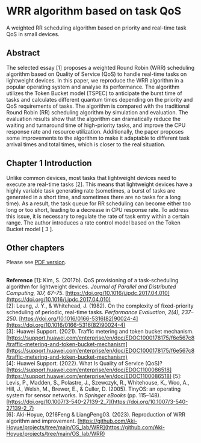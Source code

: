 # WRR algorithm based on task QoS
A weighted RR scheduling algorithm based on priority and real-time task QoS in small devices.

## Abstract

The selected essay [1] proposes a weighted Round Robin (WRR) scheduling algorithm based on Quality of Service (QoS) to handle real-time tasks on lightweight devices. In this paper, we reproduce the WRR algorithm in a popular operating system and analyse its performance. The algorithm utilizes the Token Bucket model (TSPEC) to anticipate the burst time of tasks and calculates different quantum times depending on the priority and QoS requirements of tasks. The algorithm is compared with the traditional Round Robin (RR) scheduling algorithm by simulation and evaluation. The evaluation results show that the algorithm can dramatically reduce the waiting and turnaround time of high-priority tasks, and improve the CPU response rate and resource utilization. Additionally, the paper proposes some improvements to the algorithm to make it adaptable to different task arrival times and total times, which is closer to the real situation.


## Chapter 1 Introduction

Unlike common devices, most tasks that lightweight devices need to execute are real-time tasks [2]. This means that lightweight devices have a highly variable task generating rate (sometimes, a burst of tasks are generated in a short time, and sometimes there are no tasks for a long time). As a result, the task queue for RR scheduling can become either too long or too short, leading to a decrease in CPU response rate. To address this issue, it is necessary to regulate the rate of task entry within a certain range. The author introduces a rate control model based on the Token Bucket model [ 3 ].

## Other chapters
Please see [PDF version](https://github.com/Aki-Hoyue/projects/blob/main/OS_lab/WRR/Report_of_WRR_algorithm_based_on_task_QoS.pdf). <br /><br />

**Reference**
[1]: Kim, S. (2017b). QoS provisioning of a task-scheduling algorithm for lightweight devices. *Journal of Parallel and Distributed Computing, 107, 67–75*. [https://doi.org/10.1016/j.jpdc.2017.04.010](https://doi.org/10.1016/j.jpdc.2017.04.010) <br />
[2]: Leung, J. Y., & Whitehead, J. (1982). On the complexity of fixed-priority scheduling of periodic, real-time tasks. *Performance Evaluation, 2(4), 237–250*. [https://doi.org/10.1016/0166-5316(82)90024-4](https://doi.org/10.1016/0166-5316(82)90024-4) <br />
[3]: Huawei Support. (2021). Traffic metering and token bucket mechanism. [https://support.huawei.com/enterprise/en/doc/EDOC1000178175/f6e567c8/traffic-metering-and-token-bucket-mechanism](https://support.huawei.com/enterprise/en/doc/EDOC1000178175/f6e567c8/traffic-metering-and-token-bucket-mechanism) <br />
[4]: Huawei Support. (2022). What Is Quality of Service (QoS)? [https://support.huawei.com/enterprise/en/doc/EDOC1100086518](https://support.huawei.com/enterprise/en/doc/EDOC1100086518)
[5]: Levis, P., Madden, S., Polastre, J., Szewczyk, R., Whitehouse, K., Woo, A., Hill, J., Welsh, M., Brewer, E., & Culler, D. (2005). TinyOS: an operating system for sensor networks. In *Springer eBooks* (pp. 115–148). [https://doi.org/10.1007/3-540-27139-2_7](https://doi.org/10.1007/3-540-27139-2_7) <br />
[6]: Aki-Hoyue, 0216Feng & LiangPeng03. (2023). Reproduction of WRR algorithm and improvement. [https://github.com/Aki-Hoyue/projects/tree/main/OS_lab/WRR](https://github.com/Aki-Hoyue/projects/tree/main/OS_lab/WRR) <br />


